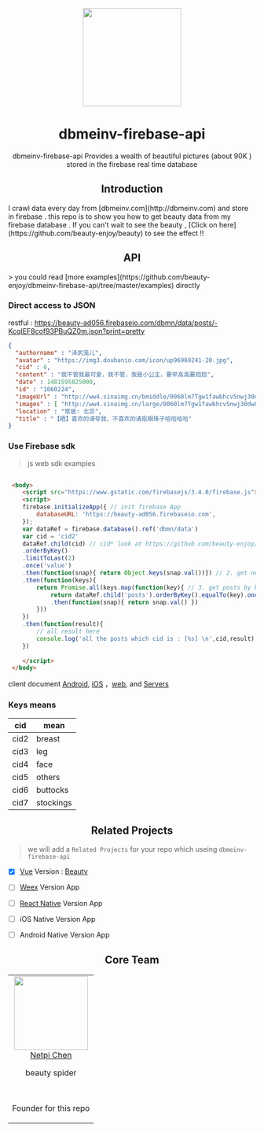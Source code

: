 <div align="center">
  <a href="https://github.com/beauty-enjoy/dbmeinv-firebase-ap">
    <img width="200" heigth="200" src="https://olxvlcccu.qnssl.com/blog/1b1yv.png?imageslim">
  </a>
  <h1>dbmeinv-firebase-api</h1>
  <p>
    dbmeinv-firebase-api Provides a wealth of beautiful pictures (about 90K ) stored in the firebase real time database
  <p>
</div>

<h2 align="center">Introduction</h2>
I crawl data every day from [dbmeinv.com](http://dbmeinv.com) and store in firebase .  
this repo is to show you how to get beauty data from my firebase database . 
If you can't wait to see the beauty , [Click on here](https://github.com/beauty-enjoy/beauty) to see the effect !!

<h2 align="center"> API</h2>
> you could read [more examples](https://github.com/beauty-enjoy/dbmeinv-firebase-api/tree/master/examples) directly

### Direct access to JSON

restful : https://beauty-ad056.firebaseio.com/dbmn/data/posts/-KcqIEF8cof93PBuQZ0m.json?print=pretty
```json
{
  "authorname" : "泽尻笼儿",
  "avatar" : "https://img3.doubanio.com/icon/up96969241-20.jpg",
  "cid" : 6,
  "content" : "我不管我最可爱，我不管，我是小公主，要举高高要抱抱",
  "date" : 1481595825000,
  "id" : "1060224",
  "imageUrl" : "http://ww4.sinaimg.cn/bmiddle/0060lm7Tgw1fawbhcv5nwj30dw0iijtg.jpg",
  "images" : [ "http://ww4.sinaimg.cn/large/0060lm7Tgw1fawbhcv5nwj30dw0iijtg.jpg", "http://ww2.sinaimg.cn/large/0060lm7Tgw1fawbhcjxpwj30dw0iidhx.jpg", "http://ww3.sinaimg.cn/large/0060lm7Tgw1fawbhc86hwj30dw0iitaw.jpg", "http://ww3.sinaimg.cn/large/0060lm7Tgw1fawbhbwb2ij30dw0iiac5.jpg", "http://ww2.sinaimg.cn/large/0060lm7Tgw1fawbhb3y1yj30dw0iimz8.jpg", "http://ww2.sinaimg.cn/large/0060lm7Tgw1fawbhani8lj30dw0iiq50.jpg", "http://ww1.sinaimg.cn/large/0060lm7Tgw1fawbha5r7ej30dw0iiwgj.jpg", "http://ww1.sinaimg.cn/large/0060lm7Tgw1fawbh9ql1pj30dw0iidi1.jpg", "http://ww4.sinaimg.cn/large/0060lm7Tgw1fawbh99jcvj30dw0iitav.jpg", "http://ww2.sinaimg.cn/large/0060lm7Tgw1fawbh8w7gaj30dw0iigo3.jpg", "http://ww4.sinaimg.cn/large/0060lm7Tgw1fawbh8k5m3j30dw0iiju7.jpg" ],
  "location" : "常居: 北京",
  "title" : "【晒】喜欢的请夸我，不喜欢的请抠眼珠子哈哈哈哈"
}
```
### Use Firebase sdk


> js web sdk examples


```html
  
 <body>
    <script src="https://www.gstatic.com/firebasejs/3.4.0/firebase.js"></script>
    <script>
    firebase.initializeApp({ // init firebase App
        databaseURL: 'https://beauty-ad056.firebaseio.com',
    });             
    var dataRef = firebase.database().ref('dbmn/data')
    var cid = 'cid2'
    dataRef.child(cid) // cid* look at https://github.com/beauty-enjoy/dbmeinv-firebase-api#get-keys           
    .orderByKey()
    .limitToLast(2)
    .once('value')
    .then(function(snap){ return Object.keys(snap.val())}) // 2. get newest boob'posts keys
    .then(function(keys){               
        return Promise.all(keys.map(function(key){ // 3. get posts by keys                    
            return dataRef.child('posts').orderByKey().equalTo(key).once('child_added')
            .then(function(snap){ return snap.val() })
        }))
    })
    .then(function(result){
        // all result here
        console.log('all the posts which cid is : [%s] \n',cid,result)
    })
    
    </script>
 </body>

```

client document [Android](https://firebase.google.com/docs/android/setup), [iOS](https://firebase.google.com/docs/ios/setup) ，[web](https://firebase.google.com/docs/web/setup), and [Servers](https://firebase.google.com/docs/server/setup) 

###  Keys means

|  cid    |  mean  |
| ---- | ---- |
| cid2    |  breast  |
| cid3    |  leg      |
| cid4    |  face      |
| cid5    |  others      |
| cid6    |  buttocks      |
| cid7    |  stockings      |


<h2 align="center">Related Projects</h2>

> we will add a `Related Projects` for your repo which useing `dbmeinv-firebase-api`

- [x] [Vue](https://github.com/vuejs/vuex) Version : [Beauty](https://github.com/beauty-enjoy/beauty)
- [ ] [Weex](https://github.com/alibaba/weex) Version App
- [ ] [React Native](https://facebook.github.io/react-native/) Version App
- [ ] iOS Native Version App
- [ ] Android Native Version App


<h2 align="center">Core Team</h2>
<table>
  <tbody>
    <tr>
      <td align="center" valign="top">
        <img width="150" height="150" src="https://github.com/netpi.png?s=150">
        <br>
        <a href="https://github.com/netpi">Netpi Chen</a>
        <p>beauty spider</p>
        <br>
        <p>Founder for this repo</p>
      </td>      
     </tr>
  </tbody>
</table>



